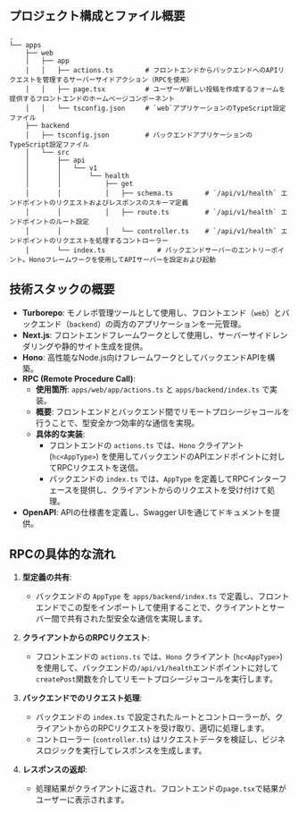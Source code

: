 ## プロジェクト構成とファイル概要

```
.
└── apps
    ├── web
    │   ├── app
    │   │   ├── actions.ts        # フロントエンドからバックエンドへのAPIリクエストを管理するサーバーサイドアクション（RPCを使用）
    │   │   ├── page.tsx          # ユーザーが新しい投稿を作成するフォームを提供するフロントエンドのホームページコンポーネント
    │   │   └── tsconfig.json     # `web`アプリケーションのTypeScript設定ファイル
    ├── backend
    │   ├── tsconfig.json         # バックエンドアプリケーションのTypeScript設定ファイル
    │   └── src
    │       ├── api
    │       │   └── v1
    │       │       └── health
    │       │           ├── get
    │       │           │   ├── schema.ts        # `/api/v1/health` エンドポイントのリクエストおよびレスポンスのスキーマ定義
    │       │           │   ├── route.ts         # `/api/v1/health` エンドポイントのルート設定
    │       │           │   └── controller.ts    # `/api/v1/health` エンドポイントのリクエストを処理するコントローラー
    │       └── index.ts             # バックエンドサーバーのエントリーポイント。Honoフレームワークを使用してAPIサーバーを設定および起動
```


## 技術スタックの概要

- **Turborepo**: モノレポ管理ツールとして使用し、フロントエンド（`web`）とバックエンド（`backend`）の両方のアプリケーションを一元管理。
- **Next.js**: フロントエンドフレームワークとして使用し、サーバーサイドレンダリングや静的サイト生成を提供。
- **Hono**: 高性能なNode.js向けフレームワークとしてバックエンドAPIを構築。
- **RPC (Remote Procedure Call)**:
  - **使用箇所**: `apps/web/app/actions.ts` と `apps/backend/index.ts` で実装。
  - **概要**: フロントエンドとバックエンド間でリモートプロシージャコールを行うことで、型安全かつ効率的な通信を実現。
  - **具体的な実装**:
    - フロントエンドの `actions.ts` では、`Hono` クライアント (`hc<AppType>`) を使用してバックエンドのAPIエンドポイントに対してRPCリクエストを送信。
    - バックエンドの `index.ts` では、`AppType` を定義してRPCインターフェースを提供し、クライアントからのリクエストを受け付けて処理。
- **OpenAPI**: APIの仕様書を定義し、Swagger UIを通じてドキュメントを提供。

## RPCの具体的な流れ

1. **型定義の共有**:
   - バックエンドの `AppType` を `apps/backend/index.ts` で定義し、フロントエンドでこの型をインポートして使用することで、クライアントとサーバー間で共有された型安全な通信を実現します。

2. **クライアントからのRPCリクエスト**:
   - フロントエンドの `actions.ts` では、`Hono` クライアント (`hc<AppType>`) を使用して、バックエンドの`/api/v1/health`エンドポイントに対して`createPost`関数を介してリモートプロシージャコールを実行します。

3. **バックエンドでのリクエスト処理**:
   - バックエンドの `index.ts` で設定されたルートとコントローラーが、クライアントからのRPCリクエストを受け取り、適切に処理します。
   - コントローラー (`controller.ts`) はリクエストデータを検証し、ビジネスロジックを実行してレスポンスを生成します。

4. **レスポンスの返却**:
   - 処理結果がクライアントに返され、フロントエンドの`page.tsx`で結果がユーザーに表示されます。

